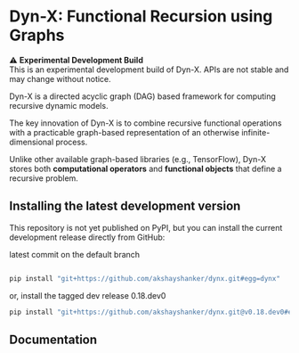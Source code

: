 # Dyn-X: Functional Recursion using Graphs

⚠️ **Experimental Development Build**  
This is an experimental development build of Dyn-X. APIs are not stable and may change without notice.

Dyn-X is a directed acyclic graph (DAG) based framework for computing recursive dynamic models.

The key innovation of Dyn-X  is to combine recursive functional operations with a practicable graph-based representation of an otherwise infinite-dimensional process.

Unlike other available graph-based libraries (e.g., TensorFlow), Dyn-X stores both **computational operators**  and **functional objects**  that define a recursive problem.


## Installing the latest development version

This repository is not yet published on PyPI, but you can install the current
development release directly from GitHub:

latest commit on the default branch

```bash

pip install "git+https://github.com/akshayshanker/dynx.git#egg=dynx"
```
or, install the tagged dev release 0.18.dev0
```bash
pip install "git+https://github.com/akshayshanker/dynx.git@v0.18.dev0#egg=dynx"
```

## Documentation


